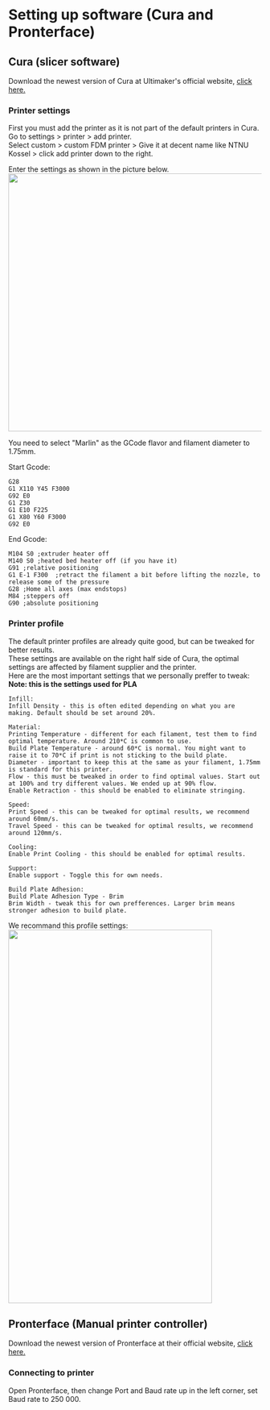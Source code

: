 
# Setting up software (Cura and Pronterface)

## Cura (slicer software)

Download the newest version of Cura at Ultimaker's official website, [click here.](https://ultimaker.com/en/products/cura-software)<br>

### Printer settings
First you must add the printer as it is not part of the default printers in Cura.<br>
Go to settings > printer > add printer.<br>
Select custom > custom FDM printer > Give it at decent name like NTNU Kossel > click add printer down to the right.<br>


Enter the settings as shown in the picture below.
<a href="url"><img src="https://github.com/OleIdole/NTNU-Kossel-XL-DIY-3D-printer/blob/master/Pictures/NTNUKosselSetup.PNG" align="center" height="512" width="634" ></a> <br>

You need to select "Marlin" as the GCode flavor and filament diameter to 1.75mm.<br>

Start Gcode:
```
G28
G1 X110 Y45 F3000
G92 E0
G1 Z30
G1 E10 F225
G1 X80 Y60 F3000
G92 E0
```

End Gcode:
```
M104 S0 ;extruder heater off
M140 S0 ;heated bed heater off (if you have it)
G91 ;relative positioning
G1 E-1 F300  ;retract the filament a bit before lifting the nozzle, to release some of the pressure
G28 ;Home all axes (max endstops)
M84 ;steppers off
G90 ;absolute positioning
```


### Printer profile
The default printer profiles are already quite good, but can be tweaked for better results.<br>
These settings are available on the right half side of Cura, the optimal settings are affected by filament supplier and the printer.<br>
Here are the most important settings that we personally preffer to tweak:<br>
**Note: this is the settings used for PLA**
```
Infill:
Infill Density - this is often edited depending on what you are making. Default should be set around 20%.

Material:
Printing Temperature - different for each filament, test them to find optimal temperature. Around 210*C is common to use.
Build Plate Temperature - around 60*C is normal. You might want to raise it to 70*C if print is not sticking to the build plate.
Diameter - important to keep this at the same as your filament, 1.75mm is standard for this printer.
Flow - this must be tweaked in order to find optimal values. Start out at 100% and try different values. We ended up at 90% flow.
Enable Retraction - this should be enabled to eliminate stringing.

Speed:
Print Speed - this can be tweaked for optimal results, we recommend around 60mm/s.
Travel Speed - this can be tweaked for optimal results, we recommend around 120mm/s.

Cooling:
Enable Print Cooling - this should be enabled for optimal results.

Support:
Enable support - Toggle this for own needs.

Build Plate Adhesion:
Build Plate Adhesion Type - Brim
Brim Width - tweak this for own prefferences. Larger brim means stronger adhesion to build plate.
```

We recommand this profile settings: <br>
<a href="url"><img src="https://github.com/OleIdole/NTNU-Kossel-XL-DIY-3D-printer/blob/master/Pictures/RecomandedPMachinesettings.PNG" height="741" width="405" ></a> <br>


## Pronterface (Manual printer controller)

Download the newest version of Pronterface at their official website, [click here.](http://www.pronterface.com/)<br>

### Connecting to printer
Open Pronterface, then change Port and Baud rate up in the left corner, set Baud rate to 250 000.<br>

